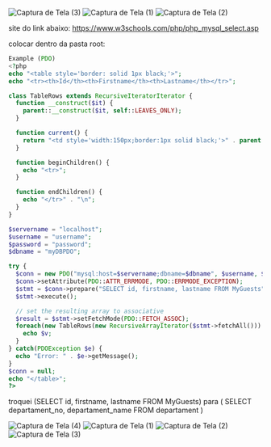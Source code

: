 
![Captura de Tela (3)](https://user-images.githubusercontent.com/99969693/201445297-d16af9c2-309f-433d-adf5-335506eff6e1.png)
![Captura de Tela (1)](https://user-images.githubusercontent.com/99969693/201445303-26dcd790-63ac-47c6-8d7c-679f8bb386ba.png)
![Captura de Tela (2)](https://user-images.githubusercontent.com/99969693/201445304-c572122a-4f10-477b-a13e-84f473930e87.png)


site do link abaixo: https://www.w3schools.com/php/php_mysql_select.asp

colocar dentro da pasta root:

~~~php
Example (PDO)
<?php
echo "<table style='border: solid 1px black;'>";
echo "<tr><th>Id</th><th>Firstname</th><th>Lastname</th></tr>";

class TableRows extends RecursiveIteratorIterator {
  function __construct($it) {
    parent::__construct($it, self::LEAVES_ONLY);
  }

  function current() {
    return "<td style='width:150px;border:1px solid black;'>" . parent::current(). "</td>";
  }

  function beginChildren() {
    echo "<tr>";
  }

  function endChildren() {
    echo "</tr>" . "\n";
  }
}

$servername = "localhost";
$username = "username";
$password = "password";
$dbname = "myDBPDO";

try {
  $conn = new PDO("mysql:host=$servername;dbname=$dbname", $username, $password);
  $conn->setAttribute(PDO::ATTR_ERRMODE, PDO::ERRMODE_EXCEPTION);
  $stmt = $conn->prepare("SELECT id, firstname, lastname FROM MyGuests");
  $stmt->execute();

  // set the resulting array to associative
  $result = $stmt->setFetchMode(PDO::FETCH_ASSOC);
  foreach(new TableRows(new RecursiveArrayIterator($stmt->fetchAll())) as $k=>$v) {
    echo $v;
  }
} catch(PDOException $e) {
  echo "Error: " . $e->getMessage();
}
$conn = null;
echo "</table>";
?>
~~~

troquei (SELECT id, firstname, lastname FROM MyGuests) para ( SELECT departament_no, departament_name FROM departament )

![Captura de Tela (4)](https://user-images.githubusercontent.com/99969693/201447553-9f44aec7-4c87-442d-8132-a2f96c700723.png)
![Captura de Tela (1)](https://user-images.githubusercontent.com/99969693/201447559-831dd4eb-903f-414e-93a6-d71bde0b0551.png)
![Captura de Tela (2)](https://user-images.githubusercontent.com/99969693/201447565-ea014662-6776-4cad-a263-f3bbcdd0c66c.png)
![Captura de Tela (3)](https://user-images.githubusercontent.com/99969693/201447566-ae6b48ba-0254-4c04-b7a0-91b4b73e744d.png)


